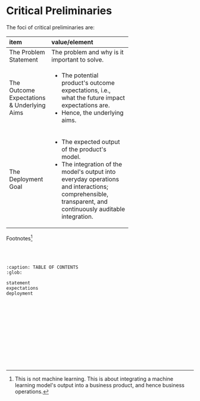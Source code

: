 <br>

# Critical Preliminaries

The foci of critical preliminaries are:

<table style="width: 65%; text-align: left;">
    <colgroup>
        <col span="1" style="width: 25%;">
        <col span="1" style="width: 71.25%;">
    </colgroup>
    <thead>
        <tr><th>item</th><th>value/element</th></tr>
    </thead>
    <tr>
        <td>The Problem Statement</td>
        <td>The problem and why is it important to solve.</td>
    </tr>
    <tr>
        <td>The Outcome Expectations & Underlying Aims</td>
        <td>
            <ul><li>The potential product's outcome expectations, i.e., what the future impact expectations are.</li>
                <li>Hence, the underlying aims.</li></ul>
        </td>
    </tr>
    <tr>
        <td>The Deployment Goal</td>
        <td>
            <ul><li>The expected output of the product's model.</li>
                <li>The integration of the model's output into everyday operations and interactions; comprehensible, transparent, and continuously auditable integration.</li></ul></td>
    </tr>
</table>

Footnotes[^deployment]

<br>
<br>

```{toctree}
:caption: TABLE OF CONTENTS
:glob:

statement
expectations
deployment
```

<br>
<br>

<br>
<br>

<br>
<br>

<br>
<br>

[^deployment]: This is not machine learning.  This is about integrating a machine learning model's output into a business product, and hence business operations.

<br>
<br>
